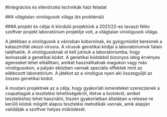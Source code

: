 #Integrációs és ellenőrzési technikák házi feladat

##A világtalan virológusok világa (és problémái)

###A projekt és céljai
A kiinduló projektünk a 2021/22-es tavaszi félév szoftver projekt laboratórium projektje volt, a világtalan
virológusok világa.

A játékban a virológusok a városban kóborolnak, és gyógymódot keresnek a katasztrófát okozó vírusra.
A vírusok genetikai kódjai a laboratóriumok falain találhatók. A virológusoknak el kell jutniuk a laboratóriumba, hogy leolvassák a genetikai kódot.
A genetikai kódokból bizonyos ideig érvényes ágenseket lehet előállítani, amiket használhatnak magukon vagy más virológusokon,
a pályán eközben vannak speciális effektek mint az elátkozott laboratórium. A játékot az a virológus nyeri aki összegyűjti az
összes genetikai kódot.

A mostani projektnek az a célja, hogy gyakorlati ismereteket szerezzenek a csapattagok a tesztelési lehetőségekről,
illetve a toolokról, amiket teszteléshez lehet használni, hiszen gyakorlatban általában a release-re kerülő kódok
mögött alapos tesztelési metodikák vannak, amik alapján validálják a szoftver helyes működését.


